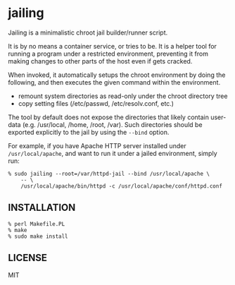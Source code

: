jailing
=======

Jailing is a minimalistic chroot jail builder/runner script.

It is by no means a container service, or tries to be.
It is a helper tool for running a program under a restricted environment, preventing it from making changes to other parts of the host even if gets cracked.

When invoked, it automatically setups the chroot environment by doing the following, and then executes the given command within the environment.
- remount system directories as read-only under the chroot directory tree
- copy setting files (/etc/passwd, /etc/resolv.conf, etc.)

The tool by default does not expose the directories that likely contain user-data (e.g. /usr/local, /home, /root, /var).
Such directories should be exported explicitly to the jail by using the `--bind` option.

For example, if you have Apache HTTP server installed under `/usr/local/apache`, and want to run it under a jailed environment, simply run:

```
% sudo jailing --root=/var/httpd-jail --bind /usr/local/apache \
    -- \
    /usr/local/apache/bin/httpd -c /usr/local/apache/conf/httpd.conf
```

INSTALLATION
------------

```
% perl Makefile.PL
% make
% sudo make install
```

LICENSE
-------

MIT


